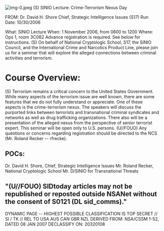 ![img-0.jpeg](img-0.jpeg)
(S) SINIO Lecture: Crime-Terrorism Nexus Day

FROM: Dr. David H. Shore
Chief, Strategic Intelligence Issues (S17)
Run Date: 10/30/2006

What: SINIO Lecture
When: 1 November 2006, from 0800 to 1200
Where: Ops 1, room 3C082
Advance registration is required. See below for instructions.
(S) On behalf of National Cryptologic School, S17, the SINIO Council, and the International Crime and Narcotics Product Line, please join us for a seminar that will explore the alleged connections between criminal activities and terrorism.

# Course Overview: 

(S) Terrorism remains a critical concern to the United States Government. While many aspects of the terrorism issue are well known, there are some features that we do not fully understand or appreciate. One of these aspects is the crime-terrorism nexus. The speakers will discuss the purported links between terrorists and transnational criminal syndicates and networks as well as drug trafficking organizations. There also will be a presentation of the alleged nexus from the perspective of senior terrorist expert. This seminar will be open only to U.S. persons.
(U//FOUO) Any questions or concerns regarding registration should be directed to the NCS (Mr. Roland Recker -- rfrecke).

## POCs:

Dr. David H. Shore, Chief, Strategic Intelligence Issues
Mr. Roland Recker, National Cryptologic School
Mr. D/SINIO for Transnational Threats

## "(U//FOUO) SIDtoday articles may not be republished or reposted outside NSANet without the consent of S0121 (DL sid_comms)."

DYNAMIC PAGE -- HIGHEST POSSIBLE CLASSIFICATION IS TOP SECRET // SI / TK // REL TO USA AUS CAN GBR NZL
DERIVED FROM: NSA/CSSM 1-52, DATED 08 JAN 2007 DECLASSIFY ON: 20320108
